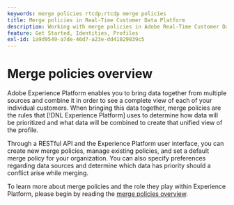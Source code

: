 ```yaml
---
keywords: merge policies rtcdp;rtcdp merge policies
title: Merge policies in Real-Time Customer Data Platform
description: Working with merge policies in Adobe Real-Time Customer Data Platform
feature: Get Started, Identities, Profiles
exl-id: 1a9d9549-a7de-46d7-a23e-dd41829839c5
---
```

# Merge policies overview

Adobe Experience Platform enables you to bring data together from multiple sources and combine it in order to see a complete view of each of your individual customers. When bringing this data together, merge policies are the rules that [!DNL Experience Platform] uses to determine how data will be prioritized and what data will be combined to create that unified view of the profile.

Through a RESTful API and the Experience Platform user interface, you can create new merge policies, manage existing policies, and set a default merge policy for your organization. You can also specify preferences regarding data sources and determine which data has priority should a conflict arise while merging.

To learn more about merge policies and the role they play within Experience Platform, please begin by reading the [merge policies overview](../../profile/merge-policies/overview.md).
